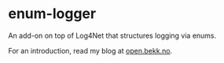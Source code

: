 enum-logger
===========

An add-on on top of Log4Net that structures logging via enums.

For an introduction, read my blog at [open.bekk.no](http://open.bekk.no/structured-logging-using-enums).
